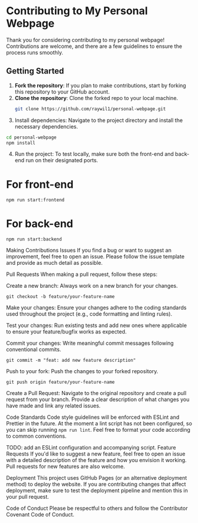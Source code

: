 # Contributing to My Personal Webpage

Thank you for considering contributing to my personal webpage! Contributions are welcome, and there are a few guidelines to ensure the process runs smoothly.

## Getting Started

1. **Fork the repository**: If you plan to make contributions, start by forking this repository to your GitHub account.
2. **Clone the repository**: Clone the forked repo to your local machine.
   ```bash
   git clone https://github.com/raywil1/personal-webpage.git

3. Install dependencies: Navigate to the project directory and install the necessary dependencies.

```bash
cd personal-webpage
npm install
```

4. Run the project: To test locally, make sure both the front-end and back-end run on their designated ports.

# For front-end
```
npm run start:frontend
```
# For back-end
```
npm run start:backend
```
Making Contributions
Issues
If you find a bug or want to suggest an improvement, feel free to open an issue. Please follow the issue template and provide as much detail as possible.

Pull Requests
When making a pull request, follow these steps:

Create a new branch: Always work on a new branch for your changes.
```
git checkout -b feature/your-feature-name
```

Make your changes: Ensure your changes adhere to the coding standards used throughout the project (e.g., code formatting and linting rules).

Test your changes: Run existing tests and add new ones where applicable to ensure your feature/bugfix works as expected.

Commit your changes: Write meaningful commit messages following conventional commits.
```
git commit -m "feat: add new feature description"
```
Push to your fork: Push the changes to your forked repository.
```
git push origin feature/your-feature-name
```

Create a Pull Request: Navigate to the original repository and create a pull request from your branch. Provide a clear description of what changes you have made and link any related issues.

Code Standards
Code style guidelines will be enforced with ESLint and Prettier in the future.
At the moment a lint script has not been configured, so you can skip running
`npm run lint`. Feel free to format your code according to common conventions.

TODO: add an ESLint configuration and accompanying script.
Feature Requests
If you'd like to suggest a new feature, feel free to open an issue with a detailed description of the feature and how you envision it working. Pull requests for new features are also welcome.

Deployment
This project uses GitHub Pages (or an alternative deployment method) to deploy the website. If you are contributing changes that affect deployment, make sure to test the deployment pipeline and mention this in your pull request.

Code of Conduct
Please be respectful to others and follow the Contributor Covenant Code of Conduct.


